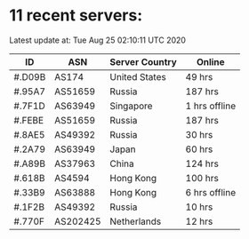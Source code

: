 # 11 recent servers:

Latest update at: Tue Aug 25 02:10:11 UTC 2020

| ID | ASN | Server Country | Online |
| -- | --- | -------------- | ------ |
| #.D09B | AS174 | United States | 49 hrs |
| #.95A7 | AS51659 | Russia | 187 hrs |
| #.7F1D | AS63949 | Singapore | 1 hrs offline |
| #.FEBE | AS51659 | Russia | 187 hrs |
| #.8AE5 | AS49392 | Russia | 30 hrs |
| #.2A79 | AS63949 | Japan | 60 hrs |
| #.A89B | AS37963 | China | 124 hrs |
| #.618B | AS4594 | Hong Kong | 100 hrs |
| #.33B9 | AS63888 | Hong Kong | 6 hrs offline |
| #.1F2B | AS49392 | Russia | 10 hrs |
| #.770F | AS202425 | Netherlands | 12 hrs |

